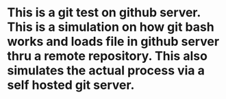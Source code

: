 # This is a git test on github server. This is a simulation on how git bash works and loads file in github server thru a remote repository. This also simulates the actual process via a self hosted git server. 
